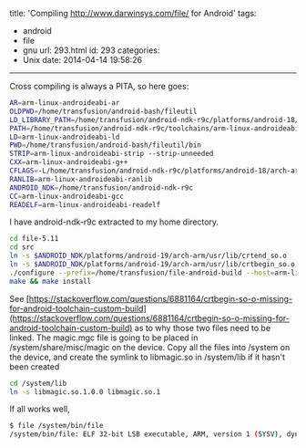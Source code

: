 title: 'Compiling http://www.darwinsys.com/file/ for Android'
tags:
  - android
  - file
  - gnu
url: 293.html
id: 293
categories:
  - Unix
date: 2014-04-14 19:58:26
---
Cross compiling is always a PITA, so here goes:

```bash
AR=arm-linux-androideabi-ar
OLDPWD=/home/transfusion/android-bash/fileutil
LD_LIBRARY_PATH=/home/transfusion/android-ndk-r9c/platforms/android-18/arch-arm/usr/lib/
PATH=/home/transfusion/android-ndk-r9c/toolchains/arm-linux-androideabi-4.8/prebuilt/linux-x86_64/bin:/usr/local/sbin:/usr/local/bin:/usr/sbin:/usr/bin:/sbin:/bin:/usr/games:/usr/local/games
LD=arm-linux-androideabi-ld
PWD=/home/transfusion/android-bash/fileutil/bin
STRIP=arm-linux-androideabi-strip --strip-unneeded
CXX=arm-linux-androideabi-g++
CFLAGS=-L/home/transfusion/android-ndk-r9c/platforms/android-18/arch-arm/usr/lib/ --sysroot=/home/transfusion/android-ndk-r9c/platforms/android-18/arch-arm/ -I/home/transfusion/android-ndk-r9c/platforms/android-18/arch-arm/usr/include/
RANLIB=arm-linux-androideabi-ranlib
ANDROID_NDK=/home/transfusion/android-ndk-r9c
CC=arm-linux-androideabi-gcc
READELF=arm-linux-androideabi-readelf
```

I have android-ndk-r9c extracted to my home directory.

```bash
cd file-5.11
cd src
ln -s $ANDROID_NDK/platforms/android-19/arch-arm/usr/lib/crtend_so.o
ln -s $ANDROID_NDK/platforms/android-19/arch-arm/usr/lib/crtbegin_so.o
./configure --prefix=/home/transfusion/file-android-build --host=arm-linux ---datarootdir=/system/share
make && make install
```

See [https://stackoverflow.com/questions/6881164/crtbegin-so-o-missing-for-android-toolchain-custom-build](https://stackoverflow.com/questions/6881164/crtbegin-so-o-missing-for-android-toolchain-custom-build) as to why those two files need to be linked. The magic.mgc file is going to be placed in /system/share/misc/magic on the device. Copy all the files into /system on the device, and create the symlink to libmagic.so in /system/lib if it hasn't been created

```bash
cd /system/lib
ln -s libmagic.so.1.0.0 libmagic.so.1
```

If all works well,

```bash
$ file /system/bin/file
/system/bin/file: ELF 32-bit LSB executable, ARM, version 1 (SYSV), dynamically linked (uses shared libs), not stripped
```